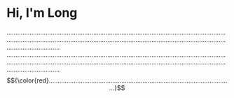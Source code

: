 # Hi, I'm Long
......................................................................................................................................................................................................................................................................................
......................................................................................................................................................................................................................................................................................
$${\color{red}........................................................................................................}$$
